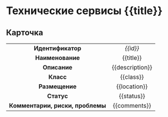 # Технические сервисы {{title}}

## Карточка
|                                  |                 |
|:--------------------------------:|:---------------:|
|        **Идентификатор**         |    *{{id}}*     |
|         **Наименование**         |    {{title}}    |
|           **Описание**           | {{description}} |
|            **Класс**             |    {{class}}    |
|          **Размещение**          |  {{location}}   |
|        **Статус**                |  {{status}}     |
| **Комментарии, риски, проблемы** |  {{comments}}   |

